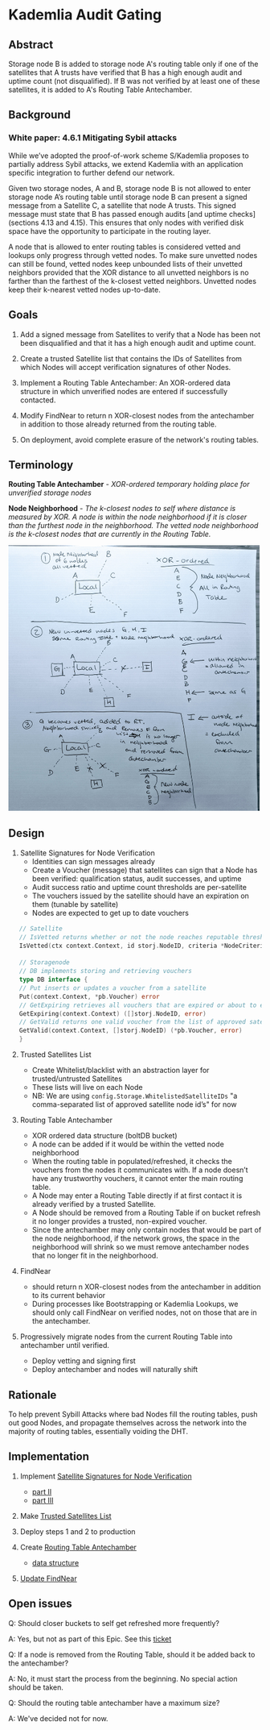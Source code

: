 # Kademlia Audit Gating

## Abstract
Storage node B is added to storage node A's routing table only if one of the satellites that A trusts have verified that B has a high enough audit and uptime count (not disqualified). If B was not verified by at least one of these satellites, it is added to A's Routing Table Antechamber. 

## Background

### White paper: 4.6.1 Mitigating Sybil attacks
While we’ve adopted the proof-of-work scheme S/Kademlia proposes to partially address Sybil attacks, we extend Kademlia with an application specific integration to further defend our network.


Given two storage nodes, A and B, storage node B is not allowed to enter storage node A’s routing table until storage node B can present a signed message from a Satellite C, a satellite that node A trusts. This signed message must state that B has passed enough audits [and uptime checks] (sections 4.13 and 4.15). This ensures that only nodes with verified disk space have the opportunity to participate in the routing layer.


A node that is allowed to enter routing tables is considered vetted and lookups only progress through vetted nodes. To make sure unvetted nodes can still be found, vetted nodes keep unbounded lists of their unvetted neighbors provided that the XOR distance to all unvetted neighbors is no farther than the farthest of the k-closest vetted neighbors. Unvetted nodes keep their k-nearest vetted nodes up-to-date.


## Goals
1. Add a signed message from Satellites to verify that a Node has been not been disqualified and that it has a high enough audit and uptime count.

2. Create a trusted Satellite list that contains the IDs of Satellites from which Nodes will accept verification signatures of other Nodes.

3. Implement a Routing Table Antechamber: An XOR-ordered data structure in which unverified nodes are entered if successfully contacted.

4. Modify FindNear to return n XOR-closest nodes from the antechamber in addition to those already returned from the routing table.

5. On deployment, avoid complete erasure of the network's routing tables.


## Terminology
**Routing Table Antechamber** - *XOR-ordered temporary holding place for unverified storage nodes*

**Node Neighborhood** - *The k-closest nodes to self where distance is measured by XOR. A node is within the node neighborhood if it is closer than the furthest node in the neighborhood. The vetted node neighborhood is the k-closest nodes that are currently in the Routing Table.*

<img src="./kad-audit.jpg" alt="node neighborhood" width="500"/>

## Design

1. Satellite Signatures for Node Verification
   - Identities can sign messages already
   - Create a Voucher (message) that satellites can sign that a Node has been verified: qualification status, audit successes, and uptime
   - Audit success ratio and uptime count thresholds are per-satellite
   - The vouchers issued by the satellite should have an expiration on them (tunable by satellite)
   - Nodes are expected to get up to date vouchers
```go
   // Satellite
   // IsVetted returns whether or not the node reaches reputable thresholds
   IsVetted(ctx context.Context, id storj.NodeID, criteria *NodeCriteria) (bool, error)
  
   // Storagenode
   // DB implements storing and retrieving vouchers
   type DB interface {
   // Put inserts or updates a voucher from a satellite
   Put(context.Context, *pb.Voucher) error
   // GetExpiring retrieves all vouchers that are expired or about to expire
   GetExpiring(context.Context) ([]storj.NodeID, error)
   // GetValid returns one valid voucher from the list of approved satellites
   GetValid(context.Context, []storj.NodeID) (*pb.Voucher, error)
   }
```

2. Trusted Satellites List
   - Create Whitelist/blacklist with an abstraction layer for trusted/untrusted Satellites
   - These lists will live on each Node
   - NB: We are using `config.Storage.WhitelistedSatelliteIDs` "a comma-separated list of approved satellite node id’s" for now

3. Routing Table Antechamber
   - XOR ordered data structure (boltDB bucket)
   - A node can be added if it would be within the vetted node neighborhood
   - When the routing table in populated/refreshed, it checks the vouchers from the nodes it communicates with. If a node doesn’t have any trustworthy vouchers, it cannot enter the main routing table.
   - A Node may enter a Routing Table directly if at first contact it is already verified by a trusted Satellite. 
   - A Node should be removed from a Routing Table if on bucket refresh it no longer provides a trusted, non-expired voucher.
   - Since the antechamber may only contain nodes that would be part of the node neighborhood, if the network grows, the space in the neighborhood will shrink so we must remove antechamber nodes that no longer fit in the neighborhood.
 4. FindNear
    - should return n XOR-closest nodes from the antechamber in addition to its current behavior
    - During processes like Bootstrapping or Kademlia Lookups, we should only call FindNear on verified nodes, not on those that are in the antechamber.

5. Progressively migrate nodes from the current Routing Table into antechamber until verified.
   - Deploy vetting and signing first
   - Deploy antechamber and nodes will naturally shift


## Rationale

To help prevent Sybill Attacks where bad Nodes fill the routing tables, push out good Nodes, and propagate themselves across the network into the majority of routing tables, essentially voiding the DHT.

## Implementation

1. Implement [Satellite Signatures for Node Verification](https://storjlabs.atlassian.net/browse/V3-1726)
   * [part II](https://storjlabs.atlassian.net/browse/V3-1868)
   * [part III](https://storjlabs.atlassian.net/browse/V3-1833)

2. Make [Trusted Satellites List](https://storjlabs.atlassian.net/browse/V3-1727)

3. Deploy steps 1 and 2 to production

4. Create [Routing Table Antechamber](https://storjlabs.atlassian.net/browse/V3-1728)
   * [data structure](https://storjlabs.atlassian.net/browse/V3-1834)

5. [Update FindNear](https://storjlabs.atlassian.net/browse/V3-1729)

## Open issues

Q: Should closer buckets to self get refreshed more frequently?

A: Yes, but not as part of this Epic. See this [ticket](https://storjlabs.atlassian.net/browse/V3-1907)

Q: If a node is removed from the Routing Table, should it be added back to the antechamber?

A: No, it must start the process from the beginning. No special action should be taken.

Q: Should the routing table antechamber have a maximum size?

A: We've decided not for now.


